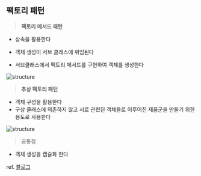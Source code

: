 ## 팩토리 패턴



> **팩토리 메서드 패턴**

- 상속을 활용한다

- 객체 생성이 서브 클래스에 위임된다

- 서브클래스에서 팩토리 메서드를 구현하여 객체를 생성한다

  

![structure](https://johngrib.github.io/post-img/factory-method-pattern/structure.gif)



>**추상 팩토리 패턴**

- 객체 구성을 활용한다
- 구상 클래스에 의존하지 않고 서로 관련된 객체들로 이루어진 제품군을 만들기 위한 용도로 사용한다

![structure](https://johngrib.github.io/post-img/abstract-factory-pattern/structure.gif)



> 공통점

- 객체 생성을 캡슐화 한다



ref. <a href="https://johngrib.github.io/wiki/factory-method-pattern/">블로그</a>

